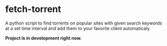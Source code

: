 # fetch-torrent
A python script to find torrents on popular sites with given search keywords at a set time interval and add them to your favorite client automaticaly.

**Project is in development right now.**
